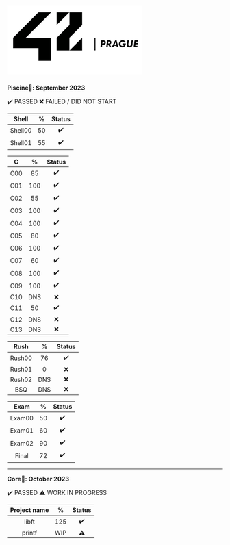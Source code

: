 ![42Prague logo](Assets/42Prague_logo.png)
---
**Piscine🌊: September 2023**

✔️  PASSED
❌ FAILED / DID NOT START

| Shell   | %     | Status |
| :-----: | :---: | :----: |
| Shell00 | 50    | ✔️      |
| Shell01 | 55    | ✔️      |

| C     | %     | Status |
| :---: | :---: | :----: |
| C00   | 85    | ✔️      |
| C01   | 100   | ✔️      |
| C02   | 55    | ✔️      |
| C03   | 100   | ✔️      |
| C04   | 100   | ✔️      |
| C05   | 80    | ✔️      |
| C06   | 100   | ✔️      |
| C07   | 60    | ✔️      |
| C08   | 100   | ✔️      |
| C09   | 100   | ✔️      |
| C10   | DNS   | ❌     |
| C11   | 50    | ✔️      |
| C12   | DNS   | ❌     |
| C13   | DNS   | ❌     |

| Rush   | %     | Status |
| :----: | :---: | :----: |
| Rush00 | 76    | ✔️      |
| Rush01 | 0     | ❌     |
| Rush02 | DNS   | ❌     |
| BSQ    | DNS   | ❌     |

| Exam   | %     | Status |
| :----: | :---: | :----: |
| Exam00 | 50    | ✔️      |
| Exam01 | 60    | ✔️      |
| Exam02 | 90    | ✔️      |
| Final  | 72    | ✔️      |

---
**Core📓: October 2023**

✔️ PASSED
⚠️ WORK IN PROGRESS

| Project name | %     | Status |
| :----------: | :---: | :----: |
| libft        | 125   | ✔️      |
| printf       | WIP   | ⚠️      |
